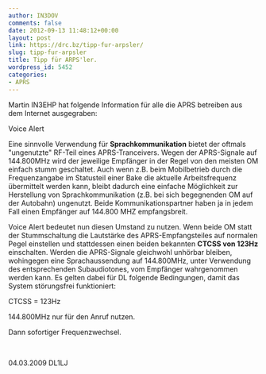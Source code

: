 ```yaml
---
author: IN3DOV
comments: false
date: 2012-09-13 11:48:12+00:00
layout: post
link: https://drc.bz/tipp-fur-arpsler/
slug: tipp-fur-arpsler
title: Tipp für ARPS'ler.
wordpress_id: 5452
categories:
- APRS
---
```


Martin IN3EHP hat folgende Information für alle die APRS betreiben aus dem Internet ausgegraben:




Voice Alert




Eine sinnvolle Verwendung für **Sprachkommunikation** bietet der oftmals "ungenutzte" RF-Teil eines APRS-Tranceivers. Wegen der APRS-Signale auf 144.800MHz wird der jeweilige Empfänger in der Regel von den meisten OM einfach stumm geschaltet. Auch wenn z.B. beim Mobilbetrieb durch die Frequenzangabe im Statusteil einer Bake die aktuelle Arbeitsfrequenz übermittelt werden kann, bleibt dadurch eine einfache Möglichkeit zur Herstellung von Sprachkommunikation (z.B. bei sich begegnenden OM auf der Autobahn) ungenutzt. Beide Kommunikationspartner haben ja in jedem Fall einen Empfänger auf 144.800 MHZ empfangsbreit.




Voice Alert bedeutet nun diesen Umstand zu nutzen. Wenn beide OM statt der Stummschaltung die Lautstärke des APRS-Empfangsteiles auf normalen Pegel einstellen und stattdessen einen beiden bekannten **CTCSS von 123Hz** einschalten. Werden die APRS-Signale gleichwohl unhörbar bleiben, wohingegen eine Sprachaussendung auf 144.800MHz, unter Verwendung des entsprechenden Subaudiotones, vom Empfänger wahrgenommen werden kann. Es gelten dabei für DL folgende Bedingungen, damit das System störungsfrei funktioniert:




CTCSS = 123Hz




144.800MHz nur für den Anruf nutzen.




Dann sofortiger Frequenzwechsel.




 




04.03.2009 DL1LJ
